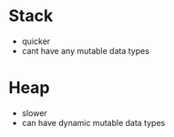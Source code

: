 # Stack
- quicker
- cant have any mutable data types
# Heap
- slower
- can have dynamic mutable data types